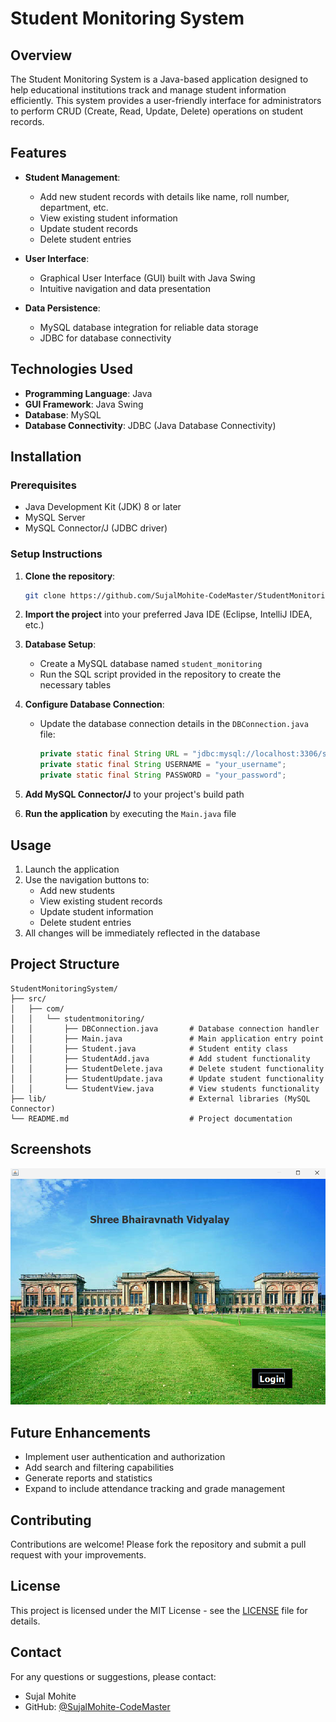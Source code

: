 # Student Monitoring System

## Overview
The Student Monitoring System is a Java-based application designed to help educational institutions track and manage student information efficiently. This system provides a user-friendly interface for administrators to perform CRUD (Create, Read, Update, Delete) operations on student records.

## Features

- **Student Management**:
  - Add new student records with details like name, roll number, department, etc.
  - View existing student information
  - Update student records
  - Delete student entries

- **User Interface**:
  - Graphical User Interface (GUI) built with Java Swing
  - Intuitive navigation and data presentation

- **Data Persistence**:
  - MySQL database integration for reliable data storage
  - JDBC for database connectivity

## Technologies Used

- **Programming Language**: Java
- **GUI Framework**: Java Swing
- **Database**: MySQL
- **Database Connectivity**: JDBC (Java Database Connectivity)

## Installation

### Prerequisites
- Java Development Kit (JDK) 8 or later
- MySQL Server
- MySQL Connector/J (JDBC driver)

### Setup Instructions

1. **Clone the repository**:
   ```bash
   git clone https://github.com/SujalMohite-CodeMaster/StudentMonitoringSystem.git
   ```

2. **Import the project** into your preferred Java IDE (Eclipse, IntelliJ IDEA, etc.)

3. **Database Setup**:
   - Create a MySQL database named `student_monitoring`
   - Run the SQL script provided in the repository to create the necessary tables

4. **Configure Database Connection**:
   - Update the database connection details in the `DBConnection.java` file:
     ```java
     private static final String URL = "jdbc:mysql://localhost:3306/student_monitoring";
     private static final String USERNAME = "your_username";
     private static final String PASSWORD = "your_password";
     ```

5. **Add MySQL Connector/J** to your project's build path

6. **Run the application** by executing the `Main.java` file

## Usage

1. Launch the application
2. Use the navigation buttons to:
   - Add new students
   - View existing student records
   - Update student information
   - Delete student entries
3. All changes will be immediately reflected in the database

## Project Structure

```
StudentMonitoringSystem/
├── src/
│   ├── com/
│   │   └── studentmonitoring/
│   │       ├── DBConnection.java       # Database connection handler
│   │       ├── Main.java               # Main application entry point
│   │       ├── Student.java            # Student entity class
│   │       ├── StudentAdd.java         # Add student functionality
│   │       ├── StudentDelete.java      # Delete student functionality
│   │       ├── StudentUpdate.java      # Update student functionality
│   │       └── StudentView.java        # View students functionality
├── lib/                                # External libraries (MySQL Connector)
└── README.md                           # Project documentation
```

## Screenshots

![Home Page](https://github.com/SujalMohite-CodeMaster/StudentMonitoringSystem/blob/master/src/images/Screenshot%202025-06-23%20095635.png)

## Future Enhancements

- Implement user authentication and authorization
- Add search and filtering capabilities
- Generate reports and statistics
- Expand to include attendance tracking and grade management

## Contributing

Contributions are welcome! Please fork the repository and submit a pull request with your improvements.

## License

This project is licensed under the MIT License - see the [LICENSE](LICENSE) file for details.

## Contact

For any questions or suggestions, please contact:
- Sujal Mohite
- GitHub: [@SujalMohite-CodeMaster](https://github.com/SujalMohite-CodeMaster)
